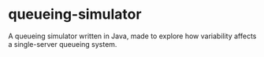 # queueing-simulator
A queueing simulator written in Java, made to explore how variability affects a single-server queueing system.
